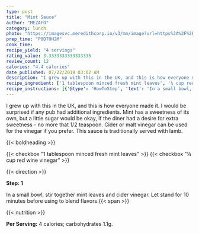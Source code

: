 ```yaml
---
type: post
title: "Mint Sauce"
author: "MEZAFO"
category: lunch
photo: "https://imagesvc.meredithcorp.io/v3/mm/image?url=https%3A%2F%2Fimages.media-allrecipes.com%2Fuserphotos%2F100012.jpg"
prep_time: "P0DT0H2M"
cook_time: 
recipe_yield: "4 servings"
rating_value: 3.3333333333333335
review_count: 12
calories: "4.4 calories"
date_published: 07/22/2019 03:02 AM
description: "I grew up with this in the UK, and this is how everyone made it. I would be surprised if any pub had additional ingredients. Mint has a sweetness of its own, but a little sugar would be okay, if the diner had a desire for extra sweetness - no more that 1/2 teaspoon. Cider or malt vinegar can be used for the vinegar if you prefer. This sauce is traditionally served with lamb."
recipe_ingredient: ['1 tablespoon minced fresh mint leaves', '¼ cup red wine vinegar']
recipe_instructions: [{'@type': 'HowToStep', 'text': 'In a small bowl, stir together mint leaves and cider vinegar. Let stand for 10 minutes before using to blend flavors.\n'}]
---
```


I grew up with this in the UK, and this is how everyone made it. I would be surprised if any pub had additional ingredients. Mint has a sweetness of its own, but a little sugar would be okay, if the diner had a desire for extra sweetness - no more that 1/2 teaspoon. Cider or malt vinegar can be used for the vinegar if you prefer. This sauce is traditionally served with lamb. 

{{< boldheading >}}

{{< checkbox "1 tablespoon minced fresh mint leaves" >}}
{{< checkbox "¼ cup red wine vinegar" >}}


{{< direction >}}

**Step: 1**

In a small bowl, stir together mint leaves and cider vinegar. Let stand for 10 minutes before using to blend flavors.{{< span >}}

{{< nutrition >}}

**Per Serving:** 4 calories; carbohydrates 1.1g.